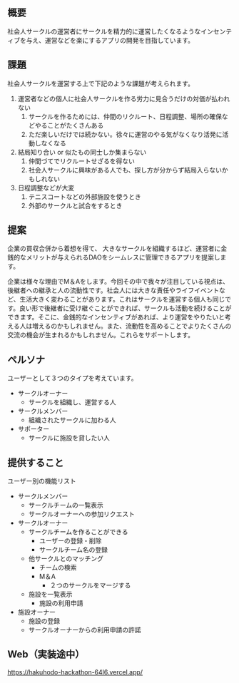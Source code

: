 ## 概要
社会人サークルの運営者にサークルを精力的に運営したくなるようなインセンティブを与え、運営などを楽にするアプリの開発を目指しています。

## 課題
社会人サークルを運営する上で下記のような課題が考えられます。

1. 運営者などの個人に社会人サークルを作る労力に見合うだけの対価が払われない
   1. サークルを作るためには、仲間のリクルート、日程調整、場所の確保などやることがたくさんある
   1. ただ楽しいだけでは続かない。徐々に運営のやる気がなくなり活発に活動しなくなる
2. 結局知り合い or 似たもの同士しか集まらない
   1. 仲間づてでリクルートせざるを得ない
   1. 社会人サークルに興味がある人でも、探し方が分からず結局入らないかもしれない
3. 日程調整などが大変
   1. テニスコートなどの外部施設を使うとき
   1. 外部のサークルと試合をするとき

## 提案
企業の買収合併から着想を得て、
大きなサークルを組織するほど、運営者に金銭的なメリットが与えられるDAOをシームレスに管理できるアプリを提案します。

企業は様々な理由でM＆Aをします。今回その中で我々が注目している視点は、後継者への継承と人の流動性です。社会人には大きな責任やライフイベントなど、生活大きく変わることがあります。これはサークルを運営する個人も同じです。良い形で後継者に受け継ぐことができれば、サークルも活動を続けることができます。そこに、金銭的なインセンティブがあれば、より運営をやりたいと考える人は増えるのかもしれません。また、流動性を高めることでよりたくさんの交流の機会が生まれるかもしれません。これらをサポートします。


## ペルソナ
ユーザーとして３つのタイプを考えています。

- サークルオーナー
  - サークルを組織し、運営する人
- サークルメンバー
  - 組織されたサークルに加わる人
- サポーター
  - サークルに施設を貸したい人


## 提供すること
ユーザー別の機能リスト

- サークルメンバー
  - サークルチームの一覧表示
  - サークルオーナーへの参加リクエスト
- サークルオーナー
  - サークルチームを作ることができる
    - ユーザーの登録・削除
    - サークルチーム名の登録
  - 他サークルとのマッチング
    - チームの検索
    - M＆A
      - ２つのサークルをマージする
  - 施設を一覧表示
    - 施設の利用申請
- 施設オーナー
  - 施設の登録
  - サークルオーナーからの利用申請の許諾


## Web（実装途中）
https://hakuhodo-hackathon-64l6.vercel.app/
